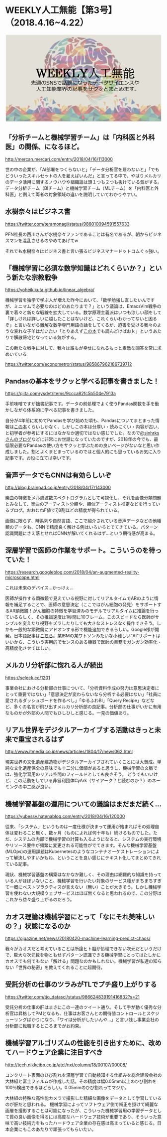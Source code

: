 # WEEKLY人工無能【第3号】（2018.4.16~4.22）

![eye_catch](./../figs/weekly_jinkoumunou.png)


## 「分析チームと機械学習チーム」は「内科医と外科医」の関係、になるほど。

http://mercan.mercari.com/entry/2018/04/16/113000

世の中の企業が、「AI部署をつくらないと」「データ分析官を雇わないと」「でもどういったスキルセットの人を雇えばいんだ」と言ってる中で、やはりメルカリのデータ活用に関するノウハウや組織論は頭１つも２つも抜けている気がする。データ分析チーム（BIチーム）と機械学習チーム（MLチーム）を「内科医と外科医」と例えて両者の対象領域の違いを説明していてわかりやすい。


## 水樹奈々はビジネス書

https://twitter.com/teramonagi/status/986010094591557633

PFN社長の西川さんが水樹奈々ファンであることは有名であるが、朝からビジネスマンを混乱させるのやめてあげてw

それでも水樹奈々はビジネス書と言い張るビジネスマナードットコムぐぅ強い。

## 「機械学習に必須な数学知識はどれくらいか？」という新たな宗教戦争

https://yoheikikuta.github.io/linear_algebra/

機械学習を独学で学ぶ人が増えた昨今において、「数学勉強し直したいんですが、ミニマムで必要なのはどのあたりまで？」という議論は、EmacsVim戦争の裏で着々と新たな戦線を拡大している。数学原理主義派はいつも涼しい顔をして「詳しければ詳しいに越したことはないけど、これくらいわかってないと困るぞ」と言いながら難解な数学専門用語の話をしてくるが、迫害を受ける我々のような哀れな子羊はだいたい「とりあえず[この本](https://www.amazon.co.jp/gp/product/4274065782/ref=as_li_tl?ie=UTF8&camp=247&creative=1211&creativeASIN=4274065782&linkCode=as2&tag=ysdyt-22&linkId=502c72c684dc39e672eeacca9138fe08)でも読んどけばおｋ」というあたりで解散帰宅となっている気がする。

この新たな戦争に対して、我々は誰もが幸せになれるもっと素敵な回答を常に求めいている

https://twitter.com/econometror/status/985867962186739712


## Pandasの基本をサクッと学べる記事を書きました！

https://qiita.com/ysdyt/items/9ccca82fc5b504e7913a

手前味噌ですが拙書記事です。データの前処理でよく使うPandas関数を手を動かしながら体系的に学べる記事を書きました。

自分が4年前に初めてPandasを学び始めた頃も、Pandasについてまとまった情報は[この本](https://www.amazon.co.jp/gp/product/4873116554/ref=as_li_tl?ie=UTF8&camp=247&creative=1211&creativeASIN=4873116554&linkCode=as2&tag=ysdyt-22&linkId=5e3b9b18735766266d6b083dfe00d610)くらいしかなく、しかしこの本は分厚い・読みにくい・内容が古い、と初学者が参考にするにはなかなか適切ではない感じでした。なので[@sinhrksさんのブログ](http://sinhrks.hatenablog.com/)などに非常にお世話になっていたのですが、2018年の今でも、最低限必要なPandasの使い方をサクッと学ぶための良いページがないなと思い作成しました。割とよくまとまっているのではと個人的にも思っているお気に入り記事です。お役に立てば幸いです。


## 音声データでもCNNは有効らしいぞ

http://blog.brainpad.co.jp/entry/2018/04/17/143000

楽曲の特徴をメル周波数スペクトログラムとして可視化し、それを画像分類問題とみなして、楽曲のアーティスト分類や、類似アーティスト推定などを行っているブログ。おおむねF値で7,8割ほどの精度が得られている。

画像に限らず、時系列や自然言語、ここで紹介されている音声データなどの他種類のデータも、CNNで精度良く解ける例はいろいろとでてきている。パターン認識問題にさえ落とせればCNNが解いてくれるはず...という期待感が高まる。


## 深層学習で医師の作業をサポート。こういうのを待っていた！

https://research.googleblog.com/2018/04/an-augmented-reality-microscope.html

これは未来のデバイス…かっけぇ…

医師が操作する顕微鏡で見えている視野に対してリアルタイムでARのように情報を補足することで、医師の意思決定（ここではがん細胞の発見）をサポートするAR顕微鏡！がん細胞の特徴を学習済みのモデルでリアルタイムに推論を行っているらしく、その推論速度は1秒間に10フレーム。このスピードなら医師がサンプルを変えたり視野をズラしたりしても大きなストレスなく操作できそう。しかも一般的な顕微鏡にアドオンする形で機能追加できるらしい。Google様が開発。日本語記事は[こちら](https://japan.cnet.com/article/35117902/)。某IBMの某ワトソンみたいな小難しい”AI”サポートはいいから、こういう実用的でセンスのある機器で医師の業務をガンガン効率化・高精度化させてほしい。


## メルカリ分析部に惚れる人が続出

https://seleck.cc/1201

事業会社における分析部の仕事について、「分析資料作成の努力は意思決定者にとって重要ではない」「意思決定が変わらないなら分析する必要はない」「社員に愛されるダッシュボードを作るべし」「ゆるふわBI」「Query Recipe」などなど、多くの名言が飛び出すメルカリ分析部の良記事。分析部の仕事がいかに有用なものかが外部の人間でもひしひしと感じる。一見の価値あり。

## リアル世界をデジタルアーカイブする活動はきっと未来で重宝されるはず

http://www.itmedia.co.jp/news/articles/1804/17/news062.html

現実世界の文化遺産建造物がデジタルアーカイブされていくことには大賛成。単純な文化遺産保全の意味でも十二分に価値があると思うし、機械学習の文脈では、強化学習用のリアル空間のフィールドとしても良さそう。
どうでもいいけど、この活動をしている非営利団体CyArk（サイアーク？と読むのか？）のネーミングの中二感が良い。


## 機械学習基盤の運用についての議論はまだまだ続く...

https://yubessy.hatenablog.com/entry/2018/04/16/120000

従来、「システム」というものは一度仕様が決まって運用が始まればその処理自体は変わること無く、数ヶ月（ものによれば何十年も）続けるものでした。ただ、システムの内部で機械学習の計算も入るようになると、システムの実行環境やリソース要件が頻繁に変更される可能性がでてきます。そんな機械学習基盤(MLOps)の運用課題はKubernetesのようなコンテナオーケストレーションによって解決しやすいかもね、ということを良い感じにテキスト化してまとめてきれている記事。

現状、機械学習基盤の構築はなかなか難しく、その理由は網羅的な知識を持っている人がほぼいないこと、機械学習を行いたい対象のサービス種がまちまちすぎて一概にベストプラクティスが言えない（無い）ことが大きそう。しかし機械学習を使わない大規模ウェブサービスはほぼ無くなると思われるので、この分野はこれから益々盛り上がるのだろう。


## カオス理論は機械学習にとって「なにそれ美味しいの？」状態になるのか

https://gigazine.net/news/20180420-machine-learning-predict-chaos/

我々がカオスだと考えていることは所詮ヒト脳が処理できない次元だというだけで、膨大な次元数を物ともせずパターン認識できる機械学習にとってはたしかにカオスでも何でもない「解ける」問題なのかもしれない。機械学習が私達の知らない「世界の秘密」を教えてくれることに超期待。


## 受託分析の仕事のツラみがTLでプチ盛り上がりする

https://twitter.com/tjo_datasci/status/986624839191416832?s=21

受託分析の仕事の肝はまさにこの一連のツイート通り。そして手が動く優秀な分析官は昇格してPMとなるも、仕事はお客さんとの期待値コントロールとスケジューリングばかりになり、「ワイは分析がしたいんや…」と言い残し事業会社の分析部に転職するところまでがお約束。


## 機械学習アルゴリズムの性能を引き出すために、改めてハードウェア企業に注目すべき

http://tech.nikkeibp.co.jp/atcl/nxt/column/18/00107/00008/

コンクリート表面のひび割れを深層学習で自動検知する仕組みを総合建設会社の大林組と富士フィルムが作成した話。その精度は幅0.05mm以上のひび割れを100％検出できるほどらしい。0.05mmのひび割れってマジか。

大林組の特殊な高性能カメラで撮影した精細な画像をデータとして学習しているのが肝だと思われる。
機械学習によってソフトウェア側で補正を掛けて綺麗な画層を撮影することは可能になったが、こういった機械学習用の学習データとして質の良い画像を得るには高度なハードウェア技術が重要であり、そういった意味で高い技術力をもったハードウェア企業の存在感は高まっていると感じる。日本企業にもこのあたりで頑張ってもらいたい。
